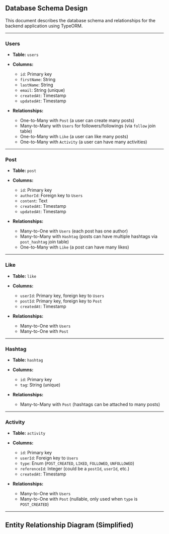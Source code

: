 ## Database Schema Design

This document describes the database schema and relationships for the backend application using TypeORM.

---

### Users

- **Table:** `users`
- **Columns:**
  - `id`: Primary key
  - `firstName`: String
  - `lastName`: String
  - `email`: String (unique)
  - `createdAt`: Timestamp
  - `updatedAt`: Timestamp

- **Relationships:**
  - One-to-Many with `Post` (a user can create many posts)
  - Many-to-Many with `Users` for followers/followings (via `follow` join table)
  - One-to-Many with `Like` (a user can like many posts)
  - One-to-Many with `Activity` (a user can have many activities)

---

### Post

- **Table:** `post`
- **Columns:**
  - `id`: Primary key
  - `authorId`: Foreign key to `Users`
  - `content`: Text
  - `createdAt`: Timestamp
  - `updatedAt`: Timestamp

- **Relationships:**
  - Many-to-One with `Users` (each post has one author)
  - Many-to-Many with `Hashtag` (posts can have multiple hashtags via `post_hashtag` join table)
  - One-to-Many with `Like` (a post can have many likes)

---

### Like

- **Table:** `like`
- **Columns:**
  - `userId`: Primary key, foreign key to `Users`
  - `postId`: Primary key, foreign key to `Post`
  - `createdAt`: Timestamp

- **Relationships:**
  - Many-to-One with `Users`
  - Many-to-One with `Post`

---

### Hashtag

- **Table:** `hashtag`
- **Columns:**
  - `id`: Primary key
  - `tag`: String (unique)

- **Relationships:**
  - Many-to-Many with `Post` (hashtags can be attached to many posts)

---

### Activity

- **Table:** `activity`
- **Columns:**
  - `id`: Primary key
  - `userId`: Foreign key to `Users`
  - `type`: Enum (`POST_CREATED`, `LIKED`, `FOLLOWED`, `UNFOLLOWED`)
  - `referenceId`: Integer (could be a `postId`, `userId`, etc.)
  - `createdAt`: Timestamp

- **Relationships:**
  - Many-to-One with `Users`
  - Many-to-One with `Post` (nullable, only used when `type` is `POST_CREATED`)

---

## Entity Relationship Diagram (Simplified)

